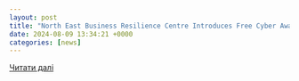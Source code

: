 ```yaml
---
layout: post
title: "North East Business Resilience Centre Introduces Free Cyber Awareness Training S . | SC Media UK"
date: 2024-08-09 13:34:21 +0000
categories: [news]
---
```


[Читати далі](https://insight.scmagazineuk.com/north-east-business-resilience-centre-introduces-free-cyber-awareness-training-service)
